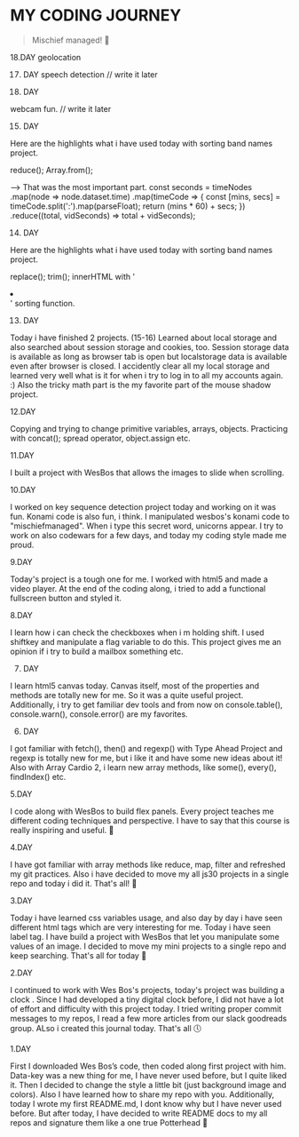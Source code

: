 # MY CODING JOURNEY

> Mischief managed! :herb:

18.DAY
geolocation

17. DAY
    speech detection // write it later

18. DAY

webcam fun. // write it later

15. DAY

Here are the highlights what i have used today with sorting band names project.

reduce();
Array.from();

--> That was the most important part.
const seconds = timeNodes
.map(node => node.dataset.time)
.map(timeCode => {
const [mins, secs] = timeCode.split(':').map(parseFloat);
return (mins \* 60) + secs;
})
.reduce((total, vidSeconds) => total + vidSeconds);

14. DAY

Here are the highlights what i have used today with sorting band names project.

replace();
trim();
innerHTML with '<li></li>'
sorting function.

13. DAY

Today i have finished 2 projects. (15-16) Learned about local storage and also searched about session storage and cookies, too. Session storage data is available as long as browser tab is open but localstorage data is available even after browser is closed. I accidently clear all my local storage and learned very well what is it for when i try to log in to all my accounts again. :) Also the tricky math part is the my favorite part of the mouse shadow project.

12.DAY

Copying and trying to change primitive variables, arrays, objects. Practicing with concat(); spread operator, object.assign etc.

11.DAY

I built a project with WesBos that allows the images to slide when scrolling.

10.DAY

I worked on key sequence detection project today and working on it was fun. Konami code is also fun, i think. I manipulated wesbos's konami code to "mischiefmanaged". When i type this secret word, unicorns appear. I try to work on also codewars for a few days, and today my coding style made me proud.

9.DAY

Today's project is a tough one for me. I worked with html5 and made a video player. At the end of the coding along, i tried to add a functional fullscreen button and styled it.

8.DAY

I learn how i can check the checkboxes when i m holding shift. I used shiftkey and manipulate a flag variable to do this. This project gives me an opinion if i try to build a mailbox something etc.

7. DAY

I learn html5 canvas today. Canvas itself, most of the properties and methods are totally new for me. So it was a quite useful project. Additionally, i try to get familiar dev tools and from now on console.table(), console.warn(), console.error() are my favorites.

6. DAY

I got familiar with fetch(), then() and regexp() with Type Ahead Project and regexp is totally new for me, but i like it and have some new ideas about it! Also with Array Cardio 2, i learn new array methods, like some(), every(), findIndex() etc.

5.DAY

I code along with WesBos to build flex panels. Every project teaches me different coding techniques and perspective. I have to say that this course is really inspiring and useful. :dizzy:

4.DAY

I have got familiar with array methods like reduce, map, filter and refreshed my git practices. Also i have decided to move my all js30 projects in a single repo and today i did it. That's all! :orange_heart:

3.DAY

Today i have learned css variables usage, and also day by day i have seen different html tags which are very interesting for me. Today i have seen label tag. I have build a project with WesBos that let you manipulate some values of an image. I decided to move my mini projects to a single repo and keep searching. That's all for today :milky_way:

2.DAY

I continued to work with Wes Bos's projects, today's project was building a clock . Since I had developed a tiny digital clock before, I did not have a lot of effort and difficulty with this project today. I tried writing proper commit messages to my repos, I read a few more articles from our slack goodreads group. ALso i created this journal today. That's all :clock5:

1.DAY

First I downloaded Wes Bos’s code, then coded along first project with him. Data-key was a new thing for me, I have never used before, but I quite liked it. Then I decided to change the style a little bit (just background image and colors). Also I have learned how to share my repo with you. Additionally, today I wrote my first README.md, I dont know why but I have never used before. But after today, I have decided to write README docs to my all repos and signature them like a one true Potterhead :rocket:
